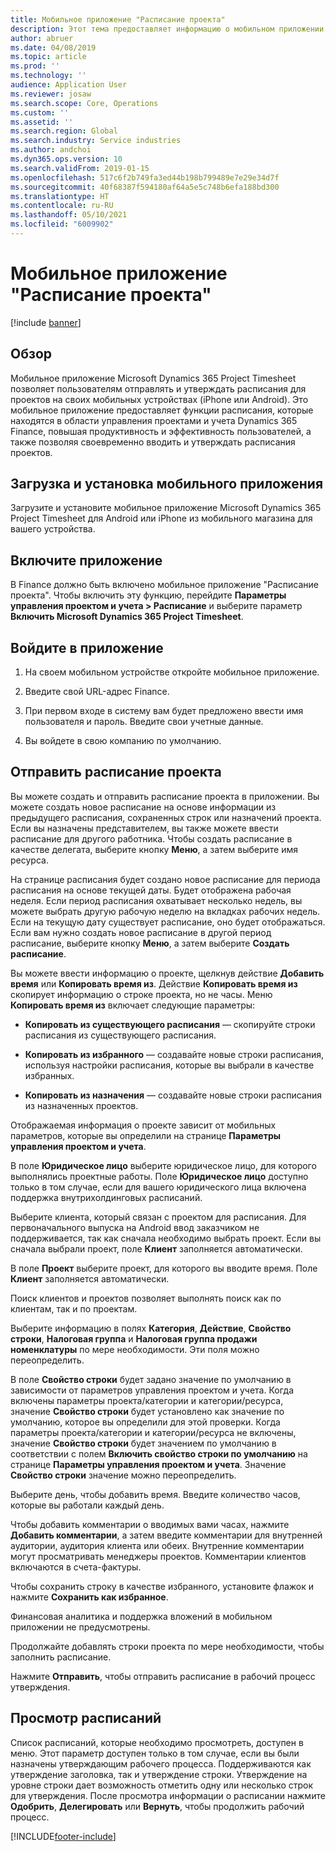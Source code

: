 ```yaml
---
title: Мобильное приложение "Расписание проекта"
description: Этот тема предоставляет информацию о мобильном приложении Microsoft Dynamics 365 Project Timesheet. Мобильное приложение "Расписание проекта" позволяет пользователям отправлять и утверждать расписания для проектов на своих мобильных устройствах.
author: abruer
ms.date: 04/08/2019
ms.topic: article
ms.prod: ''
ms.technology: ''
audience: Application User
ms.reviewer: josaw
ms.search.scope: Core, Operations
ms.custom: ''
ms.assetid: ''
ms.search.region: Global
ms.search.industry: Service industries
ms.author: andchoi
ms.dyn365.ops.version: 10
ms.search.validFrom: 2019-01-15
ms.openlocfilehash: 517c6f2b749fa3ed44b198b799489e7e29e34d7f
ms.sourcegitcommit: 40f68387f594180af64a5e5c748b6efa188bd300
ms.translationtype: HT
ms.contentlocale: ru-RU
ms.lasthandoff: 05/10/2021
ms.locfileid: "6009902"
---
```

# <a name="project-timesheet-mobile-application"></a>Мобильное приложение "Расписание проекта"

[!include [banner](../includes/banner.md)]

## <a name="overview"></a>Обзор

Мобильное приложение Microsoft Dynamics 365 Project Timesheet позволяет пользователям отправлять и утверждать расписания для проектов на своих мобильных устройствах (iPhone или Android). Это мобильное приложение предоставляет функции расписания, которые находятся в области управления проектами и учета Dynamics 365 Finance, повышая продуктивность и эффективность пользователей, а также позволяя своевременно вводить и утверждать расписания проектов.

## <a name="download-and-install-the-mobile-app"></a>Загрузка и установка мобильного приложения

Загрузите и установите мобильное приложение Microsoft Dynamics 365 Project Timesheet для Android или iPhone из мобильного магазина для вашего устройства.

## <a name="enable-the-app"></a>Включите приложение 

В Finance должно быть включено мобильное приложение "Расписание проекта". Чтобы включить эту функцию, перейдите **Параметры управления проектом и учета \> Расписание** и выберите параметр **Включить Microsoft Dynamics 365 Project Timesheet**.

## <a name="sign-in-to-the-app"></a>Войдите в приложение

1.  На своем мобильном устройстве откройте мобильное приложение.

2.  Введите свой URL-адрес Finance.

3.  При первом входе в систему вам будет предложено ввести имя пользователя и пароль. Введите свои учетные данные.

4.  Вы войдете в свою компанию по умолчанию.

## <a name="submit-a-project-timesheet"></a>Отправить расписание проекта

Вы можете создать и отправить расписание проекта в приложении. Вы можете создать новое расписание на основе информации из предыдущего расписания, сохраненных строк или назначений проекта. Если вы назначены представителем, вы также можете ввести расписание для другого работника. Чтобы создать расписание в качестве делегата, выберите кнопку **Меню**, а затем выберите имя ресурса.

На странице расписания будет создано новое расписание для периода расписания на основе текущей даты. Будет отображена рабочая неделя. Если период расписания охватывает несколько недель, вы можете выбрать другую рабочую неделю на вкладках рабочих недель.
Если на текущую дату существует расписание, оно будет отображаться. Если вам нужно создать новое расписание в другой период расписание, выберите кнопку **Меню**, а затем выберите **Создать расписание**.

Вы можете ввести информацию о проекте, щелкнув действие **Добавить время** или **Копировать время из**. Действие **Копировать время из** скопирует информацию о строке проекта, но не часы. Меню **Копировать время из** включает следующие параметры:

- **Копировать из существующего расписания** — скопируйте строки расписания из существующего расписания.

- **Копировать из избранного** — создавайте новые строки расписания, используя настройки расписания, которые вы выбрали в качестве избранных.

- **Копировать из назначения** — создавайте новые строки расписания из назначенных проектов.

Отображаемая информация о проекте зависит от мобильных параметров, которые вы определили на странице **Параметры управления проектом и учета**.

В поле **Юридическое лицо** выберите юридическое лицо, для которого выполнялись проектные работы. Поле **Юридическое лицо** доступно только в том случае, если для вашего юридического лица включена поддержка внутрихолдинговых расписаний.

Выберите клиента, который связан с проектом для расписания. Для первоначального выпуска на Android ввод заказчиком не поддерживается, так как сначала необходимо выбрать проект. Если вы сначала выбрали проект, поле **Клиент** заполняется автоматически.

В поле **Проект** выберите проект, для которого вы вводите время. Поле **Клиент** заполняется автоматически.

Поиск клиентов и проектов позволяет выполнять поиск как по клиентам, так и по проектам.

Выберите информацию в полях **Категория**, **Действие**, **Свойство строки**, **Налоговая группа** и **Налоговая группа продажи номенклатуры** по мере необходимости. Эти поля можно переопределить.

В поле **Свойство строки** будет задано значение по умолчанию в зависимости от параметров управления проектом и учета. Когда включены параметры проекта/категории и категории/ресурса, значение **Свойство строки** будет установлено как значение по умолчанию, которое вы определили для этой проверки. Когда параметры проекта/категории и категории/ресурса не включены, значение **Свойство строки** будет значением по умолчанию в соответствии с полем **Включить свойство строки по умолчанию** на странице **Параметры управления проектом и учета**. Значение **Свойство строки** значение можно переопределить.

Выберите день, чтобы добавить время. Введите количество часов, которые вы работали каждый день.

Чтобы добавить комментарии о вводимых вами часах, нажмите **Добавить комментарии**, а затем введите комментарии для внутренней аудитории, аудитория клиента или обеих.
Внутренние комментарии могут просматривать менеджеры проектов. Комментарии клиентов включаются в счета-фактуры.

Чтобы сохранить строку в качестве избранного, установите флажок и нажмите **Сохранить как избранное**.

Финансовая аналитика и поддержка вложений в мобильном приложении не предусмотрены.

Продолжайте добавлять строки проекта по мере необходимости, чтобы заполнить расписание.

Нажмите **Отправить**, чтобы отправить расписание в рабочий процесс утверждения.

## <a name="review-timesheets"></a>Просмотр расписаний

Список расписаний, которые необходимо просмотреть, доступен в меню. Этот параметр доступен только в том случае, если вы были назначены утверждающим рабочего процесса. Поддерживаются как утверждение заголовка, так и утверждение строки. Утверждение на уровне строки дает возможность отметить одну или несколько строк для утверждения. После просмотра информации о расписании нажмите **Одобрить**, **Делегировать** или **Вернуть**, чтобы продолжить рабочий процесс.


[!INCLUDE[footer-include](../includes/footer-banner.md)]